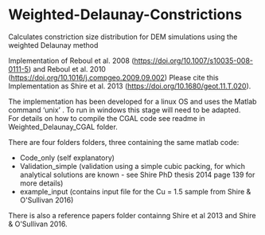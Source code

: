 # Weighted-Delaunay-Constrictions
Calculates constriction size distribution for DEM simulations using the weighted Delaunay method

Implementation of Reboul et al. 2008 (https://doi.org/10.1007/s10035-008-0111-5)  and Reboul et al. 2010 (https://doi.org/10.1016/j.compgeo.2009.09.002)
Please cite this Implementation as Shire et al. 2013 (https://doi.org/10.1680/geot.11.T.020).
 
The implementation has been developed for a linux OS and uses the Matlab command ‘unix’ . To run in windows this stage will need to be adapted.  
For details on how to compile the CGAL code see readme in Weighted_Delaunay_CGAL folder.

There are four folders folders, three containing the same matlab code:

- Code_only (self explanatory)
- Validation_simple (validation using a simple cubic packing, for which analytical solutions are known - see Shire PhD thesis 2014 page 139 for more details)
- example_input (contains input file for the Cu = 1.5 sample from Shire & O'Sullivan 2016)

There is also a reference papers folder containng Shire et al 2013 and Shire & O'Sullivan 2016. 
